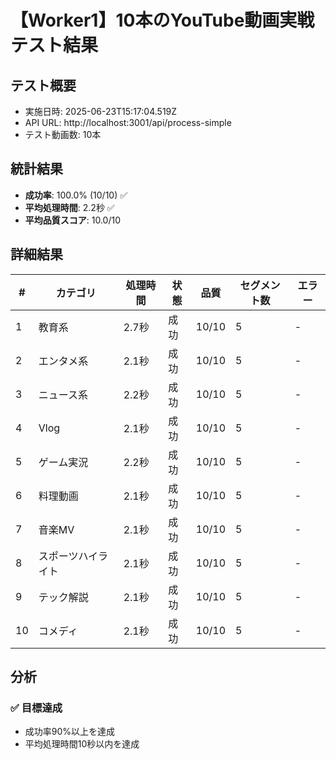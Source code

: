 # 【Worker1】10本のYouTube動画実戦テスト結果

## テスト概要
- 実施日時: 2025-06-23T15:17:04.519Z
- API URL: http://localhost:3001/api/process-simple
- テスト動画数: 10本

## 統計結果
- **成功率**: 100.0% (10/10) ✅
- **平均処理時間**: 2.2秒 ✅
- **平均品質スコア**: 10.0/10

## 詳細結果

| # | カテゴリ | 処理時間 | 状態 | 品質 | セグメント数 | エラー |
|---|----------|---------|------|------|------------|--------|
| 1 | 教育系 | 2.7秒 | 成功 | 10/10 | 5 | - |
| 2 | エンタメ系 | 2.1秒 | 成功 | 10/10 | 5 | - |
| 3 | ニュース系 | 2.2秒 | 成功 | 10/10 | 5 | - |
| 4 | Vlog | 2.1秒 | 成功 | 10/10 | 5 | - |
| 5 | ゲーム実況 | 2.2秒 | 成功 | 10/10 | 5 | - |
| 6 | 料理動画 | 2.1秒 | 成功 | 10/10 | 5 | - |
| 7 | 音楽MV | 2.1秒 | 成功 | 10/10 | 5 | - |
| 8 | スポーツハイライト | 2.1秒 | 成功 | 10/10 | 5 | - |
| 9 | テック解説 | 2.1秒 | 成功 | 10/10 | 5 | - |
| 10 | コメディ | 2.1秒 | 成功 | 10/10 | 5 | - |

## 分析

### ✅ 目標達成
- 成功率90%以上を達成
- 平均処理時間10秒以内を達成
